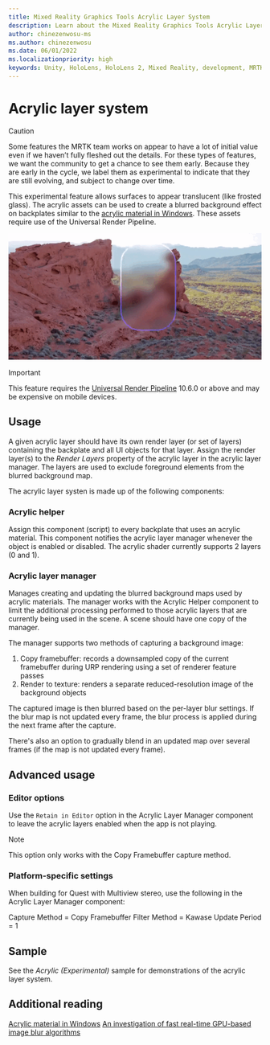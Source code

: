 ```yaml
---
title: Mixed Reality Graphics Tools Acrylic Layer System
description: Learn about the Mixed Reality Graphics Tools Acrylic Layer System.
author: chinezenwosu-ms
ms.author: chinezenwosu
ms.date: 06/01/2022
ms.localizationpriority: high
keywords: Unity, HoloLens, HoloLens 2, Mixed Reality, development, MRTK, Graphics Tools, MRGT, MR Graphics Tools, Standard Shader, Acrylic Layer System
---
```


# Acrylic layer system

> [!CAUTION]
> Some features the MRTK team works on appear to have a lot of initial value even if we haven’t fully fleshed out the details. For these types of features, we want the community to get a chance to see them early. Because they are early in the cycle, we label them as experimental to indicate that they are still evolving, and subject to change over time.

This experimental feature allows surfaces to appear translucent (like frosted glass). The acrylic assets can be used to create a blurred background effect on backplates similar to the [acrylic material in Windows](https://docs.microsoft.com/en-us/windows/apps/design/style/acrylic). These assets require use of the Universal Render Pipeline.

![Acrylic Layer System Sample](images/Acrylic/AcrylicSample.gif)

> [!IMPORTANT]
> This feature requires the [Universal Render Pipeline](https://docs.unity3d.com/Packages/com.unity.render-pipelines.universal@10.6/manual/index.html) 10.6.0 or above and may be expensive on mobile devices.

## Usage

A given acrylic layer should have its own render layer (or set of layers) containing the backplate and all UI objects for that layer. Assign the render layer(s) to the *Render Layers* property of the acrylic layer in the acrylic layer manager. The layers are used to exclude foreground elements from the blurred background map.

The acrylic layer systen is made up of the following components:

### Acrylic helper

Assign this component (script) to every backplate that uses an acrylic material. This component notifies the acrylic layer manager whenever the object is enabled or disabled. The acrylic shader currently supports 2 layers (0 and 1).

### Acrylic layer manager

Manages creating and updating the blurred background maps used by acrylic materials. The manager works with the Acrylic Helper component to limit the additional processing performed to those acrylic layers that are currently being used in the scene.
A scene should have one copy of the manager.

The manager supports two methods of capturing a background image:

1. Copy framebuffer: records a downsampled copy of the current framebuffer during URP rendering using a set of renderer feature passes
2. Render to texture: renders a separate reduced-resolution image of the background objects

The captured image is then blurred based on the per-layer blur settings. If the blur map is not updated every frame, the blur process is applied during the next frame after the capture.

There's also an option to gradually blend in an updated map over several frames (if the map is not updated every frame).

## Advanced usage
### Editor options

Use the `Retain in Editor` option in the Acrylic Layer Manager component to leave the acrylic layers enabled when the app is not playing.
> [!Note]
> This option only works with the Copy Framebuffer capture method.

### Platform-specific settings

When building for Quest with Multiview stereo, use the following in the Acrylic Layer Manager component:

Capture Method = Copy Framebuffer
Filter Method = Kawase
Update Period = 1

## Sample

See the *Acrylic (Experimental)* sample for demonstrations of the acrylic layer system.

## Additional reading

[Acrylic material in Windows](https://docs.microsoft.com/en-us/windows/apps/design/style/acrylic)
[An investigation of fast real-time GPU-based image blur algorithms](https://www.intel.com/content/www/us/en/developer/articles/technical/an-investigation-of-fast-real-time-gpu-based-image-blur-algorithms.html)